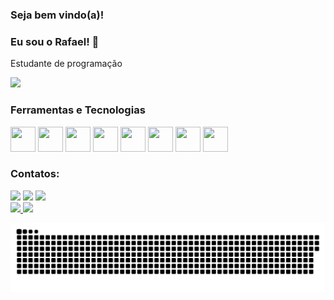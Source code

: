 ### Seja bem vindo(a)!
### Eu sou o Rafael! 👋
 Estudante de programação

<img src="https://www.alura.com.br/artigos/assets/como-criar-um-readme-para-seu-perfil-github/imagem14.gif" />

### Ferramentas e Tecnologias
<img src="https://cdn.jsdelivr.net/gh/devicons/devicon/icons/python/python-original.svg" width="40" height="40" /> <img src="https://cdn.jsdelivr.net/gh/devicons/devicon/icons/django/django-original.svg" width="40" height="40" /> <img src="https://cdn.jsdelivr.net/gh/devicons/devicon/icons/git/git-original.svg" width="40" height="40" /> <img src="https://cdn.jsdelivr.net/gh/devicons/devicon/icons/github/github-original.svg" width="40" height="40" /> <img src="https://cdn.jsdelivr.net/gh/devicons/devicon/icons/pycharm/pycharm-original.svg" width="40" height="40" /> <img src="https://cdn.jsdelivr.net/gh/devicons/devicon/icons/javascript/javascript-original.svg"  width="40" height="40" /> <img src="https://cdn.jsdelivr.net/gh/devicons/devicon/icons/html5/html5-original-wordmark.svg" width="40" height="40" /> <img src="https://cdn.jsdelivr.net/gh/devicons/devicon/icons/css3/css3-original-wordmark.svg" width="40" height="40" /> 

### Contatos:
<div>
<a href = "mailto:contato.rafaelvinicius@gmail.com"><img src="https://img.shields.io/badge/Gmail-D14836?style=for-the-badge&logo=gmail&logoColor=white" target="_blank"></a>
<a href="https://www.linkedin.com/in/rafaelvinicius-jumbeba/" target="_blank"><img src="https://img.shields.io/badge/-LinkedIn-%230077B5?style=for-the-badge&logo=linkedin&logoColor=white" target="_blank"></a>  
<a href="https://instagram.com/jumbeba" target="_blank"><img src="https://img.shields.io/badge/-Instagram-%23E4405F?style=for-the-badge&logo=instagram&logoColor=white" target="_blank"></a>
</div>

<div>
<a href="https://github.com/jumbeba">
<img height="180em" src="https://github-readme-stats.vercel.app/api/top-langs/?username=jumbeba&layout=compact&langs_count=7&theme=dracula"/>
<img height="180em" src="https://github-readme-stats.vercel.app/api?username=jumbeba&show_icons=true&theme=dracula&include_all_commits=true&count_private=true"/>
</div>


 ![Snake animation](https://github.com/jumbeba/jumbeba/blob/output/github-contribution-grid-snake.svg)
